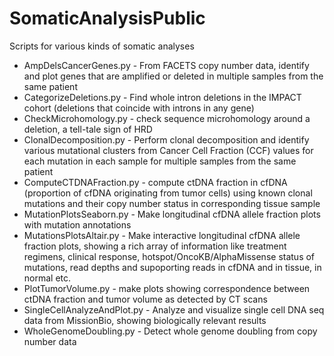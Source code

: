 # SomaticAnalysisPublic


Scripts for various kinds of somatic analyses

- AmpDelsCancerGenes.py - From FACETS copy number data, identify and plot genes that are amplified or deleted in multiple samples from the same patient
- CategorizeDeletions.py - Find whole intron deletions in the IMPACT cohort (deletions that coincide with introns in any gene)
- CheckMicrohomology.py - check sequence microhomology around a deletion, a tell-tale sign of HRD
- ClonalDecomposition.py - Perform clonal decomposition and identify various mutational clusters from Cancer Cell Fraction (CCF) values for each mutation in each sample for multiple samples from the same patient
- ComputeCTDNAFraction.py - compute ctDNA fraction in cfDNA (proportion of cfDNA originating from tumor cells) using known clonal mutations and their copy number status in corresponding tissue sample
- MutationPlotsSeaborn.py - Make longitudinal cfDNA allele fraction plots with mutation annotations
- MutationsPlotsAltair.py - Make interactive longitudinal cfDNA allele fraction plots, showing a rich array of information like treatment regimens, clinical response, hotspot/OncoKB/AlphaMissense status of mutations, read depths and supoporting reads in cfDNA and in tissue, in normal etc.
- PlotTumorVolume.py - make plots showing correspondence between ctDNA fraction and tumor volume as detected by CT scans
- SingleCellAnalyzeAndPlot.py - Analyze and visualize single cell DNA seq data from MissionBio, showing biologically relevant results
- WholeGenomeDoubling.py - Detect whole genome doubling from copy number data

 
